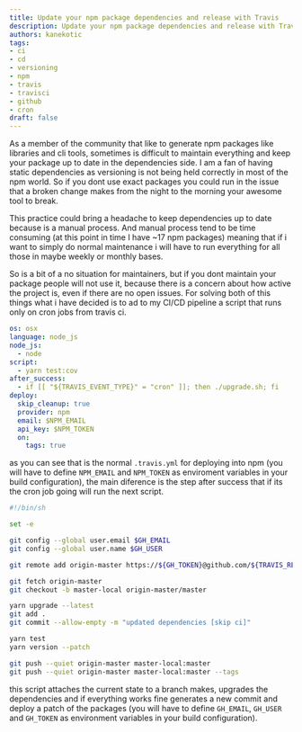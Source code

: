 ```yaml
---
title: Update your npm package dependencies and release with Travis
description: Update your npm package dependencies and release with Travis
authors: kanekotic
tags:
- ci
- cd
- versioning
- npm
- travis
- travisci
- github
- cron
draft: false
---
```


As a member of the community that like to generate npm packages like libraries and cli tools, sometimes is difficult to maintain everything and keep your package up to date in the dependencies side. I am a fan of having static dependencies as versioning is not being held correctly in most of the npm world. So if you dont use exact packages you could run in the issue that a broken change makes from the night to the morning your awesome tool to break.

This practice could bring a headache to keep dependencies up to date because is a manual process. And manual process tend to be time consuming (at this point in time I have ~17 npm packages) meaning that if i want to simply do normal maintenance i will have to run everything for all those in maybe weekly or monthly bases. 

So is a bit of a no situation for maintainers, but if you dont maintain your package people will not use it, because there is a concern about how active the project is, even if there are no open issues. For solving both of this things what i have decided is to ad to my CI/CD pipeline a script that runs only on cron jobs from travis ci.

```yml
os: osx
language: node_js
node_js:
  - node
script:
  - yarn test:cov
after_success:
  - if [[ "${TRAVIS_EVENT_TYPE}" = "cron" ]]; then ./upgrade.sh; fi
deploy:
  skip_cleanup: true
  provider: npm
  email: $NPM_EMAIL
  api_key: $NPM_TOKEN
  on:
    tags: true
```

as you can see that is the normal `.travis.yml` for deploying into npm (you will have to define `NPM_EMAIL` and `NPM_TOKEN` as enviroment variables in your build configuration), the main diference is the step after success that if its the cron job going will run the next script.

```bash
#!/bin/sh

set -e

git config --global user.email $GH_EMAIL
git config --global user.name $GH_USER

git remote add origin-master https://${GH_TOKEN}@github.com/${TRAVIS_REPO_SLUG}.git > /dev/null 2>&1

git fetch origin-master
git checkout -b master-local origin-master/master

yarn upgrade --latest
git add .
git commit --allow-empty -m "updated dependencies [skip ci]"

yarn test
yarn version --patch

git push --quiet origin-master master-local:master
git push --quiet origin-master master-local:master --tags
```

this script attaches the current state to a branch makes, upgrades the dependencies and if everything works fine generates a new commit and deploy a patch of the packages (you will have to define `GH_EMAIL`, `GH_USER` and `GH_TOKEN` as environment variables in your build configuration).